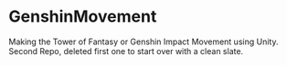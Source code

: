 # GenshinMovement
Making the Tower of Fantasy or Genshin Impact Movement using Unity. Second Repo, deleted first one to start over with a clean slate.
